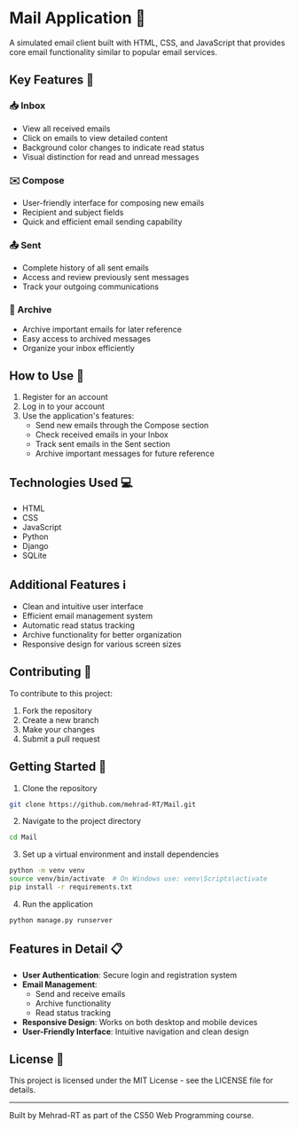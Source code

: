 # Mail Application 📧

A simulated email client built with HTML, CSS, and JavaScript that provides core email functionality similar to popular email services.

## Key Features 🎯

### 📥 Inbox
- View all received emails
- Click on emails to view detailed content
- Background color changes to indicate read status
- Visual distinction for read and unread messages

### ✉️ Compose
- User-friendly interface for composing new emails
- Recipient and subject fields
- Quick and efficient email sending capability

### 📤 Sent
- Complete history of all sent emails
- Access and review previously sent messages
- Track your outgoing communications

### 📁 Archive
- Archive important emails for later reference
- Easy access to archived messages
- Organize your inbox efficiently

## How to Use 🚀

1. Register for an account
2. Log in to your account
3. Use the application's features:
   - Send new emails through the Compose section
   - Check received emails in your Inbox
   - Track sent emails in the Sent section
   - Archive important messages for future reference

## Technologies Used 💻
- HTML
- CSS
- JavaScript
- Python
- Django
- SQLite

## Additional Features ℹ️
- Clean and intuitive user interface
- Efficient email management system
- Automatic read status tracking
- Archive functionality for better organization
- Responsive design for various screen sizes

## Contributing 🤝
To contribute to this project:
1. Fork the repository
2. Create a new branch
3. Make your changes
4. Submit a pull request

## Getting Started 🏁
1. Clone the repository
```bash
git clone https://github.com/mehrad-RT/Mail.git
```
2. Navigate to the project directory
```bash
cd Mail
```
3. Set up a virtual environment and install dependencies
```bash
python -m venv venv
source venv/bin/activate  # On Windows use: venv\Scripts\activate
pip install -r requirements.txt
```
4. Run the application
```bash
python manage.py runserver
```

## Features in Detail 📋
- **User Authentication**: Secure login and registration system
- **Email Management**: 
  - Send and receive emails
  - Archive functionality
  - Read status tracking
- **Responsive Design**: Works on both desktop and mobile devices
- **User-Friendly Interface**: Intuitive navigation and clean design

## License 📝
This project is licensed under the MIT License - see the LICENSE file for details.

---
Built by Mehrad-RT as part of the CS50 Web Programming course.

